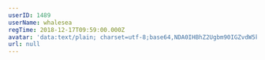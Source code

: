 ```yaml
---
userID: 1489
userName: whalesea
regTime: 2018-12-17T09:59:00.000Z
avatar: 'data:text/plain; charset=utf-8;base64,NDA0IHBhZ2Ugbm90IGZvdW5kCg=='
url: null
---
```



